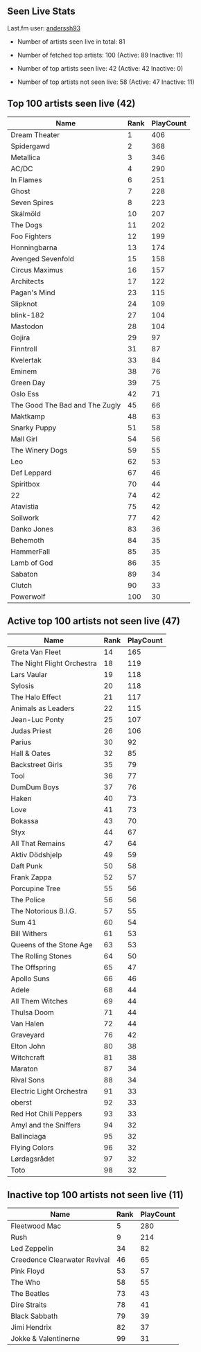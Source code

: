 ## Seen Live Stats

Last.fm user: [anderssh93](https://www.last.fm/user/anderssh93)

- Number of artists seen live in total: 81

- Number of fetched top artists: 100 (Active: 89 Inactive: 11)

- Number of top artists seen live: 42 (Active: 42 Inactive: 0)

- Number of top artists not seen live: 58 (Active: 47 Inactive: 11)

## Top 100 artists seen live (42)

Name                           | Rank | PlayCount
------------------------------ | ---- | ---------
Dream Theater                  | 1    | 406      
Spidergawd                     | 2    | 368      
Metallica                      | 3    | 346      
AC/DC                          | 4    | 290      
In Flames                      | 6    | 251      
Ghost                          | 7    | 228      
Seven Spires                   | 8    | 223      
Skálmöld                       | 10   | 207      
The Dogs                       | 11   | 202      
Foo Fighters                   | 12   | 199      
Honningbarna                   | 13   | 174      
Avenged Sevenfold              | 15   | 158      
Circus Maximus                 | 16   | 157      
Architects                     | 17   | 122      
Pagan's Mind                   | 23   | 115      
Slipknot                       | 24   | 109      
blink-182                      | 27   | 104      
Mastodon                       | 28   | 104      
Gojira                         | 29   | 97       
Finntroll                      | 31   | 87       
Kvelertak                      | 33   | 84       
Eminem                         | 38   | 76       
Green Day                      | 39   | 75       
Oslo Ess                       | 42   | 71       
The Good The Bad and The Zugly | 45   | 66       
Maktkamp                       | 48   | 63       
Snarky Puppy                   | 51   | 58       
Mall Girl                      | 54   | 56       
The Winery Dogs                | 59   | 55       
Leo                            | 62   | 53       
Def Leppard                    | 67   | 46       
Spiritbox                      | 70   | 44       
22                             | 74   | 42       
Atavistia                      | 75   | 42       
Soilwork                       | 77   | 42       
Danko Jones                    | 83   | 36       
Behemoth                       | 84   | 35       
HammerFall                     | 85   | 35       
Lamb of God                    | 86   | 35       
Sabaton                        | 89   | 34       
Clutch                         | 90   | 33       
Powerwolf                      | 100  | 30       

## Active top 100 artists not seen live (47)

Name                       | Rank | PlayCount
-------------------------- | ---- | ---------
Greta Van Fleet            | 14   | 165      
The Night Flight Orchestra | 18   | 119      
Lars Vaular                | 19   | 118      
Sylosis                    | 20   | 118      
The Halo Effect            | 21   | 117      
Animals as Leaders         | 22   | 115      
Jean-Luc Ponty             | 25   | 107      
Judas Priest               | 26   | 106      
Parius                     | 30   | 92       
Hall & Oates               | 32   | 85       
Backstreet Girls           | 35   | 79       
Tool                       | 36   | 77       
DumDum Boys                | 37   | 76       
Haken                      | 40   | 73       
Love                       | 41   | 73       
Bokassa                    | 43   | 70       
Styx                       | 44   | 67       
All That Remains           | 47   | 64       
Aktiv Dödshjelp            | 49   | 59       
Daft Punk                  | 50   | 58       
Frank Zappa                | 52   | 57       
Porcupine Tree             | 55   | 56       
The Police                 | 56   | 56       
The Notorious B.I.G.       | 57   | 55       
Sum 41                     | 60   | 54       
Bill Withers               | 61   | 53       
Queens of the Stone Age    | 63   | 53       
The Rolling Stones         | 64   | 50       
The Offspring              | 65   | 47       
Apollo Suns                | 66   | 46       
Adele                      | 68   | 44       
All Them Witches           | 69   | 44       
Thulsa Doom                | 71   | 44       
Van Halen                  | 72   | 44       
Graveyard                  | 76   | 42       
Elton John                 | 80   | 38       
Witchcraft                 | 81   | 38       
Maraton                    | 87   | 34       
Rival Sons                 | 88   | 34       
Electric Light Orchestra   | 91   | 33       
oberst                     | 92   | 33       
Red Hot Chili Peppers      | 93   | 33       
Amyl and the Sniffers      | 94   | 32       
Ballinciaga                | 95   | 32       
Flying Colors              | 96   | 32       
Lørdagsrådet               | 97   | 32       
Toto                       | 98   | 32       

## Inactive top 100 artists not seen live (11)

Name                         | Rank | PlayCount
---------------------------- | ---- | ---------
Fleetwood Mac                | 5    | 280      
Rush                         | 9    | 214      
Led Zeppelin                 | 34   | 82       
Creedence Clearwater Revival | 46   | 65       
Pink Floyd                   | 53   | 57       
The Who                      | 58   | 55       
The Beatles                  | 73   | 43       
Dire Straits                 | 78   | 41       
Black Sabbath                | 79   | 39       
Jimi Hendrix                 | 82   | 37       
Jokke & Valentinerne         | 99   | 31       
